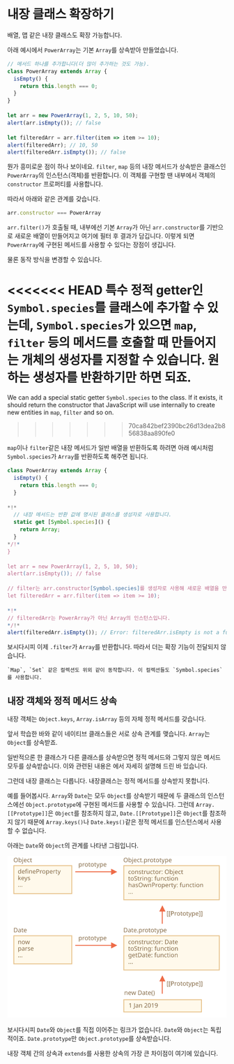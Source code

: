 
# 내장 클래스 확장하기

배열, 맵 같은 내장 클래스도 확장 가능합니다.

아래 예시에서 `PowerArray`는 기본 `Array`를 상속받아 만들었습니다.

```js run
// 메서드 하나를 추가합니다(더 많이 추가하는 것도 가능).
class PowerArray extends Array {
  isEmpty() {
    return this.length === 0;
  }
}

let arr = new PowerArray(1, 2, 5, 10, 50);
alert(arr.isEmpty()); // false

let filteredArr = arr.filter(item => item >= 10);
alert(filteredArr); // 10, 50
alert(filteredArr.isEmpty()); // false
```

뭔가 흥미로운 점이 하나 보이네요. `filter`, `map` 등의 내장 메서드가 상속받은 클래스인 `PowerArray`의 인스턴스(객체)를 반환합니다. 이 객체를 구현할 땐 내부에서 객체의 `constructor` 프로퍼티를 사용합니다.

따라서 아래와 같은 관계를 갖습니다.
```js
arr.constructor === PowerArray
```

`arr.filter()`가 호출될 때, 내부에선 기본 `Array`가 아닌 `arr.constructor`를 기반으로 새로운 배열이 만들어지고 여기에 필터 후 결과가 담깁니다. 이렇게 되면 `PowerArray`에 구현된 메서드를 사용할 수 있다는 장점이 생깁니다.

물론 동작 방식을 변경할 수 있습니다.

<<<<<<< HEAD
특수 정적 getter인 `Symbol.species`를 클래스에 추가할 수 있는데, `Symbol.species`가 있으면 `map`, `filter` 등의 메서드를 호출할 때 만들어지는 개체의 생성자를 지정할 수 있습니다. 원하는 생성자를 반환하기만 하면 되죠. 
=======
We can add a special static getter `Symbol.species` to the class. If it exists, it should return the constructor that JavaScript will use internally to create new entities in `map`, `filter` and so on.
>>>>>>> 70ca842bef2390bc26d13dea2b856838aa890fe0

`map`이나 `filter`같은 내장 메서드가 일반 배열을 반환하도록 하려면 아래 예시처럼 `Symbol.species`가 `Array`를 반환하도록 해주면 됩니다.

```js run
class PowerArray extends Array {
  isEmpty() {
    return this.length === 0;
  }

*!*
  // 내장 메서드는 반환 값에 명시된 클래스를 생성자로 사용합니다.
  static get [Symbol.species]() {
    return Array;
  }
*/!*
}

let arr = new PowerArray(1, 2, 5, 10, 50);
alert(arr.isEmpty()); // false

// filter는 arr.constructor[Symbol.species]를 생성자로 사용해 새로운 배열을 만듭니다.
let filteredArr = arr.filter(item => item >= 10);

*!*
// filteredArr는 PowerArray가 아닌 Array의 인스턴스입니다.
*/!*
alert(filteredArr.isEmpty()); // Error: filteredArr.isEmpty is not a function
```

보시다시피 이제 `.filter`가 `Array`를 반환합니다. 따라서 더는 확장 기능이 전달되지 않습니다.

```smart header="다른 컬렉션도 유사하게 동작합니다."
`Map`, `Set` 같은 컬렉션도 위외 같이 동작합니다. 이 컬렉션들도 `Symbol.species`를 사용합니다.
```

## 내장 객체와 정적 메서드 상속

내장 객체는 `Object.keys`, `Array.isArray` 등의 자체 정적 메서드를 갖습니다.

앞서 학습한 바와 같이 네이티브 클래스들은 서로 상속 관계를 맺습니다. `Array`는 `Object`를 상속받죠.

일반적으론 한 클래스가 다른 클래스를 상속받으면 정적 메서드와 그렇지 않은 메서드 모두를 상속받습니다. 이와 관련된 내용은 [](info:static-properties-methods#statics-and-inheritance)에서 자세히 설명해 드린 바 있습니다. 

그런데 내장 클래스는 다릅니다. 내장클래스는 정적 메서드를 상속받지 못합니다.

예를 들어봅시다. `Array`와 `Date`는 모두 `Object`를 상속받기 때문에 두 클래스의 인스턴스에선 `Object.prototype`에 구현된 메서드를 사용할 수 있습니다. 그런데 `Array.[[Prototype]]`은 `Object`를 참조하지 않고, `Date.[[Prototype]]`은 `Object`를 참조하지 않기 때문에 `Array.keys()`나 `Date.keys()`같은 정적 메서드를 인스턴스에서 사용할 수 없습니다.

아래는 `Date`와 `Object`의 관계를 나타낸 그림입니다.

![](object-date-inheritance.svg)

보시다시피 `Date`와 `Object`를 직접 이어주는 링크가 없습니다. `Date`와 `Object`는 독립적이죠. `Date.prototype`만 `Object.prototype`를 상속받습니다.

내장 객체 간의 상속과 `extends`를 사용한 상속의 가장 큰 차이점이 여기에 있습니다.
